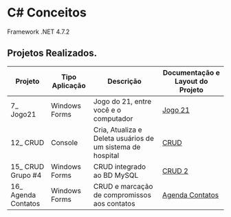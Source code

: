 # C# Conceitos
Framework .NET 4.7.2

## Projetos Realizados.

Projeto | Tipo Aplicação | Descrição | Documentação e Layout do Projeto
------------ | ------------- | ------------- | -------------
7_ Jogo21 | Windows Forms | Jogo do 21, entre você e o computador | <a href="https://github.com/juninhocb/C-conceitos/tree/main/7_" target="_blank">Jogo 21</a>
12_ CRUD | Console | Cria, Atualiza e Deleta usuários de um sistema de hospital | <a href="https://github.com/juninhocb/C-conceitos/tree/main/12_"> CRUD </a> 
15_ CRUD Grupo #4 | Windows Forms | CRUD integrado ao BD MySQL | <a href="https://github.com/AlexSchwC/Devs2Blu.Projetos.SistemaCadastroSQL"> CRUD 2</a> 
16_ Agenda Contatos | Windows Forms | CRUD e marcação de compromissos aos contatos | <a href="https://github.com/juninhocb/C-conceitos/tree/main/16_/Solution16_" >Agenda Contatos</a>




